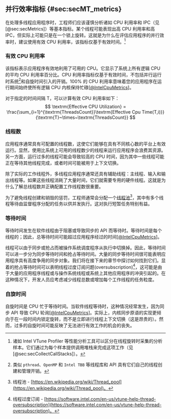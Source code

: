 ## 并行效率指标 {#sec:secMT_metrics}

在处理多线程应用程序时，工程师们应该谨慎分析诸如 CPU 利用率和 IPC（见 [@sec:secMetrics]）等基本指标。某个线程可能表现出高 CPU 利用率和高 IPC，但实际上可能只是在一个锁上旋转。这就是为什么在评估应用程序的并行效率时，建议使用有效 CPU 利用率，该指标仅基于有效时间。[^12]

### 有效 CPU 利用率

该指标表示应用程序有效地利用了可用的 CPU。它显示了系统上所有逻辑 CPU 的平均 CPU 利用率百分比。CPU 利用率指标仅基于有效时间，不包括并行运行时系统[^11]和自旋时间引入的开销。100% 的 CPU 利用率意味着您的应用程序在运行期间始终使所有逻辑 CPU 内核保持忙碌[[@IntelCpuMetrics](../References.md#IntelCpuMetrics)]。

对于指定的时间间隔 T，可以计算有效 CPU 利用率如下：
$$
\textrm{Effective CPU Utilization} = \frac{\sum_{i=1}^{\textrm{ThreadsCount}}\textrm{Effective Cpu Time(T,i)}}{\textrm{T}~\times~\textrm{ThreadsCount}}
$$

### 线程数

应用程序通常具有可配置的线程数，这使它们能够在具有不同核心数的平台上有效运行。显然，使用比系统上可用的线程数少的线程来运行应用程序会浪费其资源。另一方面，运行过多的线程可能会导致较高的 CPU 时间，因为其中一些线程可能正在等待其他线程完成，或者时间可能被用于上下文切换。

除了实际的工作线程外，多线程应用程序通常还具有辅助线程：主线程、输入和输出线程等。如果这些线程消耗了大量时间，它们就需要专用的硬件线程。这就是为什么了解总线程数并正确配置工作线程数很重要。

为了避免线程创建和销毁的惩罚，工程师通常会分配一个[线程池](https://en.wikipedia.org/wiki/Thread_pool)[^14]，其中有多个线程等待由监督程序分配的任务以供并发执行。这对执行短暂任务特别有益。

### 等待时间

等待时间发生在软件线程由于阻塞或导致同步的 API 而等待时。等待时间是每个线程的；因此，总等待时间可能超过应用程序经过的时间[[@IntelCpuMetrics](../References.md#IntelCpuMetrics)]。

线程可以由于同步或抢占而被操作系统调度程序从执行中切换掉。因此，等待时间可以进一步分为同步等待时间和抢占等待时间。大量的同步等待时间很可能表明应用程序具有高度争用的同步对象。我们将在接下来的章节中探讨如何找到它们。显着的抢占等待时间可以表明线程过度订阅问题(oversubscription)[^13]，这可能是由于大量的应用程序线程或与操作系统线程或系统上其他应用程序的冲突引起的。在这种情况下，开发人员应考虑减少线程总数或增加每个工作线程的任务粒度。

### 自旋时间

自旋时间是 CPU 忙于等待时间。当软件线程等待时，这种情况经常发生，因为同步 API 导致 CPU 轮询[[@IntelCpuMetrics](../References.md#IntelCpuMetrics)]。实际上，内核同步原语的实现更倾向于在一段时间内锁定旋转，而不是立即进行线程上下文切换（这是昂贵的）。然而，过多的自旋时间可能反映了无法进行有效工作的机会的丧失。

[^11]: 类似 `pthread`、`OpenMP` 和 `Intel TBB` 等线程库和 API 具有它们自己的线程创建和管理开销。
[^12]: 诸如 Intel VTune Profiler 等性能分析工具可以区分在线程旋转时采集的分析样本。它们通过为每个样本提供调用堆栈来完成这项工作（见 [@sec:secCollectCallStacks]）。
[^13]: 线程过度订阅 - [https://software.intel.com/en-us/vtune-help-thread-oversubscription](https://software.intel.com/en-us/vtune-help-thread-oversubscription)。
[^14]: 线程池 - [https://en.wikipedia.org/wiki/Thread_pool](https://en.wikipedia.org/wiki/Thread_pool)。

